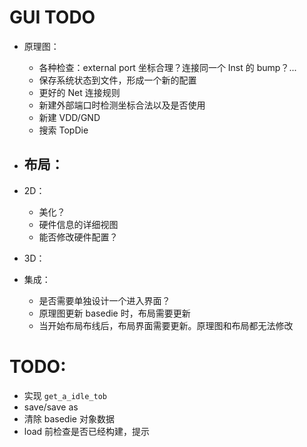 # GUI TODO

- 原理图：
    - 各种检查：external port 坐标合理？连接同一个 Inst 的 bump？...
    - 保存系统状态到文件，形成一个新的配置
    - 更好的 Net 连接规则
    - 新建外部端口时检测坐标合法以及是否使用
    - 新建 VDD/GND
    - 搜索 TopDie

- 布局：
    - 

- 2D：
    - 美化？
    - 硬件信息的详细视图
    - 能否修改硬件配置？

- 3D：


- 集成：
    - 是否需要单独设计一个进入界面？
    - 原理图更新 basedie 时，布局需要更新
    - 当开始布局布线后，布局界面需要更新。原理图和布局都无法修改
  


# TODO:

- 实现 `get_a_idle_tob`
- save/save as
- 清除 basedie 对象数据
- load 前检查是否已经构建，提示